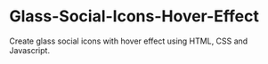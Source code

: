 # Glass-Social-Icons-Hover-Effect
Create glass social icons with hover effect using HTML, CSS and Javascript.
